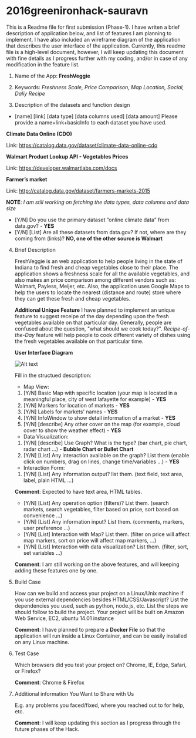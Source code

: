 # 2016greenironhack-sauravn

This is a Readme file for first submission (Phase-1). I have writen a brief description of application below, and list of features I am planning to implement. I have also
included an wireframe diagram of the application that describes the user interface of the application. Currently, this readme file is a high-level document, however, 
I will keep updating this document with fine details as I progress further with my coding, and/or in case of any modification in the feature list. 

1. Name of the App: **FreshVeggie**

2. Keywords: *Freshness Scale, Price Comparison, Map Location, Social, Daliy Recipe* 

3. Description of the datasets and function design
 * [name] [link] [data type] [data columns used] [data amount] Please provide a name+link+basicInfo to each dataset you have used.
 
 **Climate Data Online (CDO)** 
 
 Link: https://catalog.data.gov/dataset/climate-data-online-cdo
 
 **Walmart Product Lookup API - Vegetables Prices**
 
 Link: https://developer.walmartlabs.com/docs
 
 **Farmer’s market**

 Link: http://catalog.data.gov/dataset/farmers-markets-2015
 
 **NOTE**: *I am still working on fetching the data types, data columns and data size*
 
 * [Y/N] Do you use the primary dataset ”online climate data” from data.gov? - **YES**
 * [Y/N] [List] Are all these datasets from data.gov? If not, where are they coming from (links)? **NO, one of the other source is Walmart**

4. Brief Description

    FreshVeggie is an web application to help people living in the state of Indiana to find fresh and cheap vegetables close to their place. The application shows a freshness scale for all the 
    available vegetables, and also makes an price comparison among different vendors such as: Walmart, Payless, Meijer, etc. Also, the application uses Google Maps to help the users to locate 
    the nearest (distance and route) store where they can get these fresh and cheap vegetables.
    
    **Additional Unique Feature**
    I have planned to implement an unique feature to suggest receipe of the day depending upon the fresh vegetables available on that particular day. Generally, people are confused about the 
    question, "what should we cook today?". *Recipe-of-the-Day* feature will help people to cook different variety of dishes using the fresh vegetables available on that particular time. 

    **User Interface Diagram**

    ![Alt text](/images/ironhack-prototype.jpg?raw=true "User Interface")
    
    Fill in the structued description:
    * Map View:
	1. [Y/N] Basic Map with specific location (your map is located in a meaningful place, city of west lafayette for example) - **YES**
	2. [Y/N] Markers for location of markets - **YES**
	3. [Y/N] Labels for markets' names - **YES**
	4. [Y/N] InfoWindow to show detail information of a market - **YES**
	5. [Y/N] [describe] Any other cover on the map (for example, cloud cover to show the weather effect) - **YES**

    * Data Visualization:
	1. [Y/N] [describe] Use Graph? What is the type? (bar chart, pie chart, radar chart ...) - **Bubble Chart or Bullet Chart**
	2. [Y/N] [List] Any interaction available on the graph? List them (enable click on numbers, drag on lines, change time/variables ...) - **YES**
	
    * Interaction Form:
	1. [Y/N] [List] Any information output? list them. (text field, text area, label, plain HTML ...) 
	
	**Comment**: Expected to have text area, HTML tables.
	
    * [Y/N] [List] Any operation option (filters)? List them. (search markets, search vegetables, filter based on price, sort based on convenience ...)
    * [Y/N] [List] Any information input? List them. (comments, markers, user preference ...)
    * [Y/N] [List] Interaction with Map? List them. (filter on price will affect map markers, sort on price will affect map markers, ...)
    * [Y/N] [List] Interaction with data visualization? List them. (filter, sort, set variables ...)

    **Comment**: I am still working on the above features, and will keeping adding these features one by one.

5. Build Case

    How can we build and access your project on a Linux/Unix machine if you use external dependencies besides HTML/CSS/Javascript?
    List the dependencies you used, such as python, node.js, etc.
    List the steps we should follow to build the project.
    Your project will be built on Amazon Web Service, EC2, ubuntu 14.01 instance

    **Comment**: I have planned to prepare a **Docker File** so that the application will run inside a Linux Container, and can be easily installed on any Linux machine.

6. Test Case

    Which browsers did you test your project on? Chrome, IE, Edge, Safari, or Firefox?

    **Comment**: Chrome & Firefox

7. Additional information You Want to Share with Us

    E.g. any problems you faced/fixed, where you reached out to for help, etc.

    **Comment**: I will keep updating this section as I progress through the future phases of the Hack.